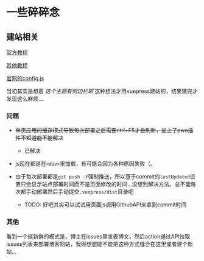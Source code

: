 # 一些碎碎念

## 建站相关

[官方教程](https://v1.vuepress.vuejs.org/zh/guide/getting-started.html)

[其他教程](https://segmentfault.com/a/1190000017055963)

[官网的config.js](https://github.com/vuejs/vuepress/blob/master/packages/docs/docs/.vuepress/config.js)

当初其实是想着 <i>这个主题有侧边栏耶</i> 这种想法才用vuepress建站的，结果建完才发现这么麻烦...

### 问题

* ~~单页应用的缓存模式导致每次部署之后需要ctrl+F5才会刷新，加上了pwa插件不知道能不能解决~~
    * 已解决

* js现在都是在`<div>`里加载，有可能会因为各种原因失败（。    

* 由于每次部署都是`git push -f`强制推送，所以基于commit的`lastUpdated`设置只会显示站点部署时间而不是页面修改的时间...没想到解决方法，总不能每次都手动部署然后手动提交`.vuepress/dist`目录吧
    * TODO: 好吧其实可以试试用页面js调用GithubAPI来拿到commit时间


### 其他

看到一个挺新鲜的模式是，博主在issues里发表博文，然后action通过API拉取issues列表来部署博客网站，我得想想能不能把这种方式缝合在这里或者建个新站...
